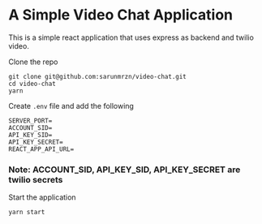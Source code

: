 # A Simple Video Chat Application

This is a simple react application that uses express as backend and twilio video.

Clone the repo

```
git clone git@github.com:sarunmrzn/video-chat.git
cd video-chat
yarn
```

Create `.env` file and add the following

```
SERVER_PORT=
ACCOUNT_SID=
API_KEY_SID=
API_KEY_SECRET=
REACT_APP_API_URL=
```

### Note: ACCOUNT_SID, API_KEY_SID, API_KEY_SECRET are twilio secrets

Start the application

`yarn start`
